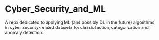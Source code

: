 # Cyber_Security_and_ML
A repo dedicated to applying ML (and possibly DL in the future) algorithms in cyber security-related datasets for classicifaction, categorization and anomaly detection. 


